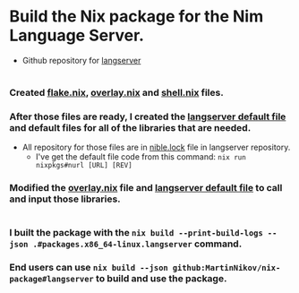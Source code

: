 # Build the Nix package for the Nim Language Server.
* Github repository for [langserver](https://github.com/nim-lang/langserver)
#

### Created [flake.nix](flake.nix), [overlay.nix](overlay.nix) and [shell.nix](shell.nix) files.

### After those files are ready, I created the [langserver default file](packages/langserver/default.nix) and default files for all of the libraries that are needed.
*  All repository for those files are in [nible.lock](https://github.com/nim-lang/langserver/blob/master/nimble.lock) file in langserver repository.
    * I've get the default file code from this command: `nix run nixpkgs#nurl [URL] [REV]`

### Modified the [overlay.nix](overlay.nix) file and [langserver default file](packages/langserver/default.nix) to call and input those libraries.

#

### I built the package with the `nix build --print-build-logs --json .#packages.x86_64-linux.langserver` command.

### End users can use `nix build --json github:MartinNikov/nix-package#langserver` to build and use the package.
